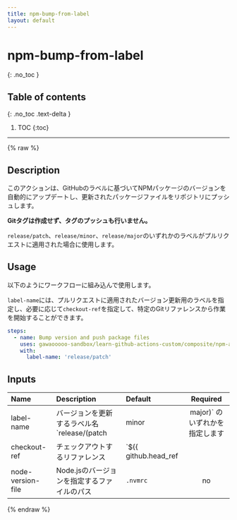 ```yaml
---
title: npm-bump-from-label
layout: default
---
```


# npm-bump-from-label
{: .no_toc }

## Table of contents
{: .no_toc .text-delta }

1. TOC
{:toc}

---

{% raw %}

<!-- actdocs start -->

## Description

このアクションは、GitHubのラベルに基づいてNPMパッケージのバージョンを自動的にアップデートし、更新されたパッケージファイルをリポジトリにプッシュします。

**Gitタグは作成せず、タグのプッシュも行いません。**

`release/patch`、`release/minor`、`release/major`のいずれかのラベルがプルリクエストに適用された場合に使用します。

## Usage
以下のようにワークフローに組み込んで使用します。

`label-name`には、プルリクエストに適用されたバージョン更新用のラベルを指定し、必要に応じて`checkout-ref`を指定して、特定のGitリファレンスから作業を開始することができます。

```yaml
steps:
  - name: Bump version and push package files
    uses: gawaooooo-sandbox/learn-github-actions-custom/composite/npm-auto-bump@v0 # This is the version of the action
    with:
      label-name: 'release/patch'
```

## Inputs

| Name | Description | Default | Required |
| :--- | :---------- | :------ | :------: |
| label-name | バージョンを更新するラベル名<br>`release/(patch|minor|major)` のいずれかを指定します | n/a | yes |
| checkout-ref | チェックアウトするリファレンス | `${{ github.head_ref || github.ref }}` | no |
| node-version-file | Node.jsのバージョンを指定するファイルのパス | `.nvmrc` | no |

<!-- actdocs end -->

{% endraw %}
